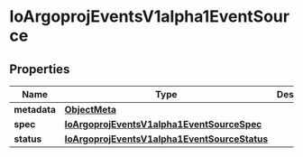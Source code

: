 

# IoArgoprojEventsV1alpha1EventSource


## Properties

Name | Type | Description | Notes
------------ | ------------- | ------------- | -------------
**metadata** | [**ObjectMeta**](ObjectMeta.md) |  |  [optional]
**spec** | [**IoArgoprojEventsV1alpha1EventSourceSpec**](IoArgoprojEventsV1alpha1EventSourceSpec.md) |  |  [optional]
**status** | [**IoArgoprojEventsV1alpha1EventSourceStatus**](IoArgoprojEventsV1alpha1EventSourceStatus.md) |  |  [optional]



